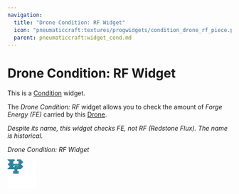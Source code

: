 ```yaml
---
navigation:
  title: "Drone Condition: RF Widget"
  icon: "pneumaticcraft:textures/progwidgets/condition_drone_rf_piece.png"
  parent: pneumaticcraft:widget_cond.md
---
```


# Drone Condition: RF Widget

This is a [Condition](./conditions.md) widget.

The *Drone Condition: RF* widget allows you to check the amount of *Forge Energy (FE)* carried by this [Drone](../tools/drone.md).

*Despite its name, this widget checks FE, not RF (Redstone Flux). The name is historical.*

*Drone Condition: RF Widget*

![](condition_drone_rf_piece.png)

